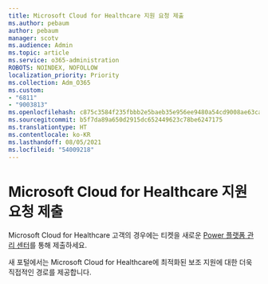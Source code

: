 ```yaml
---
title: Microsoft Cloud for Healthcare 지원 요청 제출
ms.author: pebaum
author: pebaum
manager: scotv
ms.audience: Admin
ms.topic: article
ms.service: o365-administration
ROBOTS: NOINDEX, NOFOLLOW
localization_priority: Priority
ms.collection: Adm_O365
ms.custom:
- "6811"
- "9003813"
ms.openlocfilehash: c875c3584f235fbbb2e5baeb35e956ee9480a54cd9008ae63ca648dc155de2bd
ms.sourcegitcommit: b5f7da89a650d2915dc652449623c78be6247175
ms.translationtype: HT
ms.contentlocale: ko-KR
ms.lasthandoff: 08/05/2021
ms.locfileid: "54009218"
---
```

# <a name="submit-microsoft-cloud-for-healthcare-support-requests"></a>Microsoft Cloud for Healthcare 지원 요청 제출

Microsoft Cloud for Healthcare 고객의 경우에는 티켓을 새로운 [Power 플랫폼 관리 센터](https://admin.powerplatform.microsoft.com/support?newTicket&product=Flow)를 통해 제출하세요.

새 포털에서는 Microsoft Cloud for Healthcare에 최적화된 보조 지원에 대한 더욱 직접적인 경로를 제공합니다.
